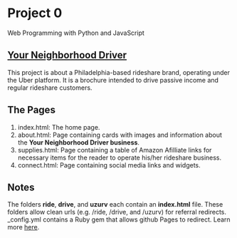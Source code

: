 # Project 0

Web Programming with Python and JavaScript

## [Your Neighborhood Driver](http://www.yourneighborhooddriver.com)

This project is about a Philadelphia-based rideshare brand, operating under the Uber platform. It is a brochure intended to drive passive income and regular rideshare customers.

## The Pages
1. index.html: The home page.
1. about.html: Page containing cards with images and information about the **Your Neighborhood Driver business**.
1. supplies.html: Page containing a table of Amazon Afilliate links for necessary items for the reader to operate
    his/her rideshare business.
1. connect.html: Page containing social media links and widgets.

## Notes

The folders **ride**, **drive**, and **uzurv** each contain an **index.html** file. These folders allow clean urls (e.g. /ride, /drive, and /uzurv) for referral redirects. _config.yml contains a Ruby gem that allows github Pages to redirect. Learn more [here](https://help.github.com/articles/redirects-on-github-pages/).
